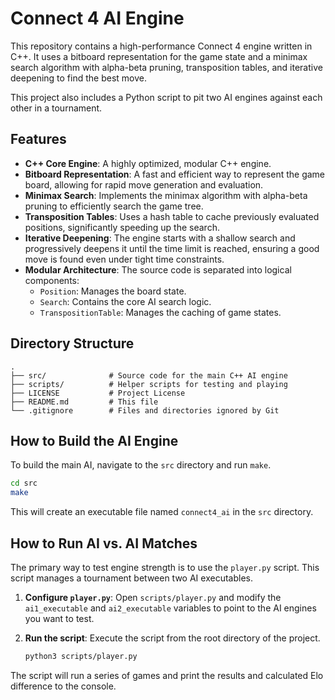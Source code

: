 # Connect 4 AI Engine

This repository contains a high-performance Connect 4 engine written in C++. It uses a bitboard representation for the game state and a minimax search algorithm with alpha-beta pruning, transposition tables, and iterative deepening to find the best move.

This project also includes a Python script to pit two AI engines against each other in a tournament.

## Features

- **C++ Core Engine**: A highly optimized, modular C++ engine.
- **Bitboard Representation**: A fast and efficient way to represent the game board, allowing for rapid move generation and evaluation.
- **Minimax Search**: Implements the minimax algorithm with alpha-beta pruning to efficiently search the game tree.
- **Transposition Tables**: Uses a hash table to cache previously evaluated positions, significantly speeding up the search.
- **Iterative Deepening**: The engine starts with a shallow search and progressively deepens it until the time limit is reached, ensuring a good move is found even under tight time constraints.
- **Modular Architecture**: The source code is separated into logical components:
    - `Position`: Manages the board state.
    - `Search`: Contains the core AI search logic.
    - `TranspositionTable`: Manages the caching of game states.

## Directory Structure

```
.
├── src/              # Source code for the main C++ AI engine
├── scripts/          # Helper scripts for testing and playing
├── LICENSE           # Project License
├── README.md         # This file
└── .gitignore        # Files and directories ignored by Git
```

## How to Build the AI Engine

To build the main AI, navigate to the `src` directory and run `make`.

```bash
cd src
make
```

This will create an executable file named `connect4_ai` in the `src` directory.

## How to Run AI vs. AI Matches

The primary way to test engine strength is to use the `player.py` script. This script manages a tournament between two AI executables.

1.  **Configure `player.py`**: Open `scripts/player.py` and modify the `ai1_executable` and `ai2_executable` variables to point to the AI engines you want to test.

2.  **Run the script**: Execute the script from the root directory of the project.

    ```bash
    python3 scripts/player.py
    ```

The script will run a series of games and print the results and calculated Elo difference to the console.
